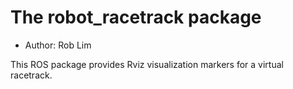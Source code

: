# The robot_racetrack package

- Author: Rob Lim

This ROS package provides Rviz visualization markers for a virtual racetrack.

